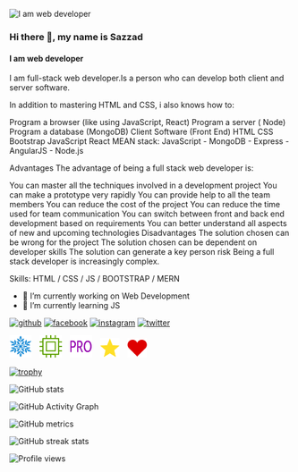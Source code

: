 
![I am web developer](https://raw.githubusercontent.com/Tmmahi/mahi.github.io/main/assets/img/1633670437564.jpg?fbclid=IwAR2cNvA3h5MYxEvsMs8RzR6VepNQfuahP5V2oQskyboLGCFxBxGzKRyC51w)
### Hi there 👋, my name is Sazzad
#### I am web developer

I am full-stack web developer.Is a person who can develop both client and server software.

In addition to mastering HTML and CSS, i also knows how to:

Program a browser (like using JavaScript, React) Program a server ( Node) Program a database (MongoDB) Client Software (Front End) HTML CSS Bootstrap JavaScript React MEAN stack: JavaScript - MongoDB - Express - AngularJS - Node.js

Advantages The advantage of being a full stack web developer is:

You can master all the techniques involved in a development project You can make a prototype very rapidly You can provide help to all the team members You can reduce the cost of the project You can reduce the time used for team communication You can switch between front and back end development based on requirements You can better understand all aspects of new and upcoming technologies Disadvantages The solution chosen can be wrong for the project The solution chosen can be dependent on developer skills The solution can generate a key person risk Being a full stack developer is increasingly complex.

Skills: HTML / CSS / JS / BOOTSTRAP / MERN

- 🔭 I’m currently working on Web Development 
- 🌱 I’m currently learning JS 


[<img src='https://cdn.jsdelivr.net/npm/simple-icons@3.0.1/icons/github.svg' alt='github' height='40'>](https://github.com/Sazzad7860)  [<img src='https://cdn.jsdelivr.net/npm/simple-icons@3.0.1/icons/facebook.svg' alt='facebook' height='40'>](https://www.facebook.com/https://www.facebook.com/sazzad.link.diya.ki.kam)  [<img src='https://cdn.jsdelivr.net/npm/simple-icons@3.0.1/icons/instagram.svg' alt='instagram' height='40'>](https://www.instagram.com/https://www.instagram.com/sazzad.majumder.52//)  [<img src='https://cdn.jsdelivr.net/npm/simple-icons@3.0.1/icons/twitter.svg' alt='twitter' height='40'>](https://twitter.com/https://twitter.com/SazzadTech)  

<a href='https://archiveprogram.github.com/'><img src='https://raw.githubusercontent.com/acervenky/animated-github-badges/master/assets/acbadge.gif' width='40' height='40'></a> <a href='https://docs.github.com/en/developers'><img src='https://raw.githubusercontent.com/acervenky/animated-github-badges/master/assets/devbadge.gif' width='40' height='40'></a> <a href='https://github.com/pricing'><img src='https://raw.githubusercontent.com/acervenky/animated-github-badges/master/assets/pro.gif' width='40' height='40'></a> <a href='https://stars.github.com/'><img src='https://raw.githubusercontent.com/acervenky/animated-github-badges/master/assets/starbadge.gif' width='35' height='35'></a> <a href='https://docs.github.com/en/github/supporting-the-open-source-community-with-github-sponsors'><img src='https://raw.githubusercontent.com/acervenky/animated-github-badges/master/assets/sponsorbadge.gif' width='35' height='35'></a> 

[![trophy](https://github-profile-trophy.vercel.app/?username=Sazzad7860)](https://github.com/ryo-ma/github-profile-trophy)

![GitHub stats](https://github-readme-stats.vercel.app/api?username=Sazzad7860&show_icons=true)  

![GitHub Activity Graph](https://activity-graph.herokuapp.com/graph?username=Sazzad7860)  

![GitHub metrics](https://metrics.lecoq.io/Sazzad7860)  

![GitHub streak stats](https://github-readme-streak-stats.herokuapp.com/?user=Sazzad7860)  

![Profile views](https://gpvc.arturio.dev/Sazzad7860)  
